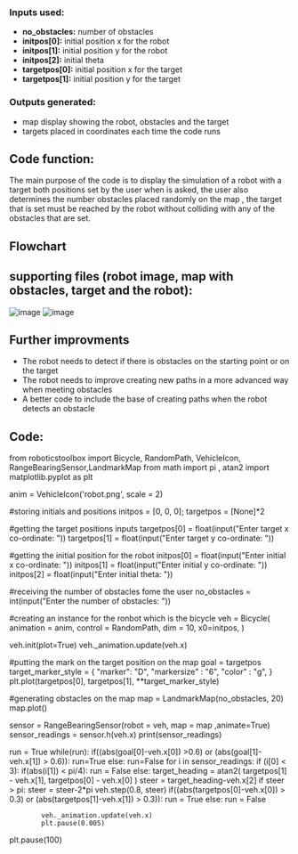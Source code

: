 ### Inputs used:
- **no_obstacles:** number of obstacles
- **initpos[0]:** initial position x for the robot
- **initpos[1]:** initial position y for the robot
- **initpos[2]:** initial theta 
- **targetpos[0]:** initial position x for the target
- **targetpos[1]:** initial position y for the target

### Outputs generated:
- map display showing the robot, obstacles and the target
- targets placed in coordinates each time the code runs


## Code function:
The main purpose of the code is to display the simulation of a robot with a target both positions set by the user when is asked, the user also determines the number obstacles placed randomly on the map , the target that is set must be reached by the robot without colliding with any of the obstacles that are set.


## Flowchart


## supporting files (robot image, map with obstacles, target and the robot):
![image](https://user-images.githubusercontent.com/103934864/164878302-35250bac-3498-4e97-83ad-dea3481c71ed.png) 
![image](https://user-images.githubusercontent.com/103934864/164892142-85182813-a515-45dc-a763-6346058f9641.png)



## Further improvments
- The robot needs to detect if there is obstacles on the starting point or on the target
- The robot needs to improve creating new paths in a more advanced way when meeting obstacles
- A better code to include the base of creating paths when the robot detects an obstacle

## Code:

from roboticstoolbox import Bicycle, RandomPath, VehicleIcon, RangeBearingSensor,LandmarkMap
from math import pi , atan2
import matplotlib.pyplot as plt


anim = VehicleIcon('robot.png', scale = 2)

#storing initials and positions
initpos = [0, 0, 0];
targetpos = [None]*2

#getting the target positions inputs
targetpos[0] = float(input("Enter target x co-ordinate: "))
targetpos[1] = float(input("Enter target y co-ordinate: "))

#getting the initial position for the robot
initpos[0] = float(input("Enter initial x co-ordinate: "))
initpos[1] = float(input("Enter initial y co-ordinate: "))
initpos[2] = float(input("Enter initial theta: "))

#receiving the number of obstacles fome the user
no_obstacles = int(input("Enter the number of obstacles: "))

#creating an instance for the ronbot which is the bicycle 
veh = Bicycle(
animation = anim,
control = RandomPath,
dim = 10,
x0=initpos,
)

veh.init(plot=True)
veh._animation.update(veh.x)

#putting the mark on the target position on the map
goal = targetpos
target_marker_style = {
    "marker": "D",
    "markersize" : "6",
    "color" : "g",
}
plt.plot(targetpos[0], targetpos[1], **target_marker_style)

#generating obstacles on the map
map = LandmarkMap(no_obstacles, 20)
map.plot()

sensor = RangeBearingSensor(robot = veh, map = map ,animate=True)
sensor_readings = sensor.h(veh.x)
print(sensor_readings)

run = True
while(run):
    if((abs(goal[0]-veh.x[0]) >0.6) or (abs(goal[1]-veh.x[1]) > 0.6)):
        run=True
    else:
        run=False
    for i in sensor_readings:
        if (i[0] < 3):
            if(abs(i[1]) < pi/4):
                run = False
        else:
            target_heading = atan2(
                targetpos[1] - veh.x[1],
                targetpos[0] - veh.x[0]
            )
            steer = target_heading-veh.x[2]
            if steer > pi:
                steer = steer-2*pi
            veh.step(0.8, steer)
            if((abs(targetpos[0]-veh.x[0]) > 0.3) or (abs(targetpos[1]-veh.x[1]) > 0.3)):
                run = True
            else:
                run = False
            
            veh._animation.update(veh.x)
            plt.pause(0.005)

plt.pause(100)
